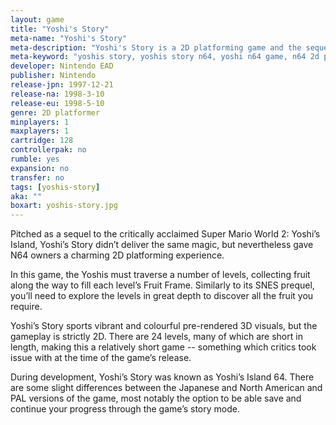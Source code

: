 ```yaml
---
layout: game
title: "Yoshi's Story"
meta-name: "Yoshi's Story"
meta-description: "Yoshi's Story is a 2D platforming game and the sequel to Super Mario World 2: Yoshi's Island. It was released on the Nintendo 64 in 1998."
meta-keyword: "yoshis story, yoshis story n64, yoshi n64 game, n64 2d platforming game, nintendo 64"
developer: Nintendo EAD
publisher: Nintendo
release-jpn: 1997-12-21
release-na: 1998-3-10
release-eu: 1998-5-10
genre: 2D platformer
minplayers: 1
maxplayers: 1
cartridge: 128
controllerpak: no
rumble: yes
expansion: no
transfer: no
tags: [yoshis-story]
aka: ""
boxart: yoshis-story.jpg
---
```

Pitched as a sequel to the critically acclaimed Super Mario World 2: Yoshi’s Island, Yoshi’s Story didn’t deliver the same magic, but nevertheless gave N64 owners a charming 2D platforming experience.

In this game, the Yoshis must traverse a number of levels, collecting fruit along the way to fill each level’s Fruit Frame. Similarly to its SNES prequel, you’ll need to explore the levels in great depth to discover all the fruit you require.

Yoshi’s Story sports vibrant and colourful pre-rendered 3D visuals, but the gameplay is strictly 2D. There are 24 levels, many of which are short in length, making this a relatively short game -- something which critics took issue with at the time of the game’s release.

During development, Yoshi’s Story was known as Yoshi’s Island 64. There are some slight differences between the Japanese and North American and PAL versions of the game, most notably the option to be able save and continue your progress through the game’s story mode.
